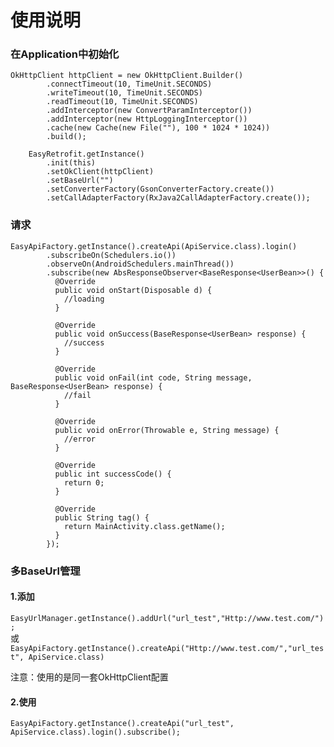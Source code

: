 # 使用说明
### 在Application中初始化
```
OkHttpClient httpClient = new OkHttpClient.Builder()
        .connectTimeout(10, TimeUnit.SECONDS)
        .writeTimeout(10, TimeUnit.SECONDS)
        .readTimeout(10, TimeUnit.SECONDS)
        .addInterceptor(new ConvertParamInterceptor())
        .addInterceptor(new HttpLoggingInterceptor())
        .cache(new Cache(new File(""), 100 * 1024 * 1024))
        .build();

    EasyRetrofit.getInstance()
        .init(this)
        .setOkClient(httpClient)
        .setBaseUrl("")
        .setConverterFactory(GsonConverterFactory.create())
        .setCallAdapterFactory(RxJava2CallAdapterFactory.create());
```

### 请求
```
EasyApiFactory.getInstance().createApi(ApiService.class).login()
        .subscribeOn(Schedulers.io())
        .observeOn(AndroidSchedulers.mainThread())
        .subscribe(new AbsResponseObserver<BaseResponse<UserBean>>() {
          @Override
          public void onStart(Disposable d) {
            //loading
          }

          @Override
          public void onSuccess(BaseResponse<UserBean> response) {
            //success
          }

          @Override
          public void onFail(int code, String message, BaseResponse<UserBean> response) {
            //fail
          }

          @Override
          public void onError(Throwable e, String message) {
            //error
          }

          @Override
          public int successCode() {
            return 0;
          }

          @Override
          public String tag() {
            return MainActivity.class.getName();
          }
        });
```

### 多BaseUrl管理
#### 1.添加
`EasyUrlManager.getInstance().addUrl("url_test","Http://www.test.com/");`  
或  
`EasyApiFactory.getInstance().createApi("Http://www.test.com/","url_test", ApiService.class)`

注意：使用的是同一套OkHttpClient配置
#### 2.使用
`EasyApiFactory.getInstance().createApi("url_test", ApiService.class).login().subscribe();`